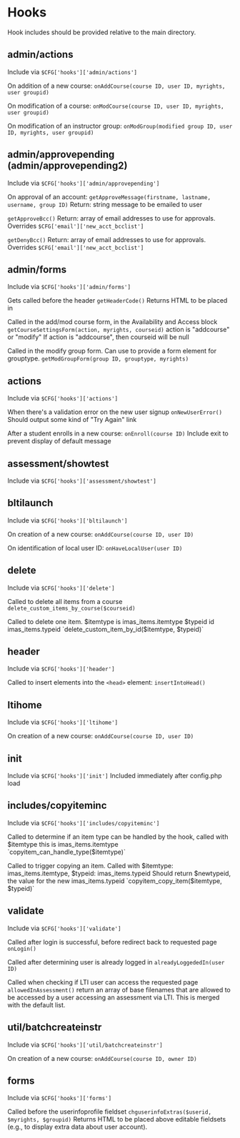 # Hooks

Hook includes should be provided relative to the main directory.

## admin/actions

Include via `$CFG['hooks']['admin/actions']`

On addition of a new course:
`onAddCourse(course ID, user ID, myrights, user groupid)`

On modification of a course:
`onModCourse(course ID, user ID, myrights, user groupid)`

On modification of an instructor group:
`onModGroup(modified group ID, user ID, myrights, user groupid)`

## admin/approvepending  (admin/approvepending2)

Include via `$CFG['hooks']['admin/approvepending']`

On approval of an account:
`getApproveMessage(firstname, lastname, username, group ID)`
Return:  string message to be emailed to user

`getApproveBcc()`
Return:  array of email addresses to use for approvals.
Overrides `$CFG['email']['new_acct_bcclist']`

`getDenyBcc()`
Return:  array of email addresses to use for approvals.
Overrides `$CFG['email']['new_acct_bcclist']`

## admin/forms

Include via `$CFG['hooks']['admin/forms']`

Gets called before the header
`getHeaderCode()`
Returns HTML to be placed in <head>

Called in the add/mod course form, in the Availability and Access block
`getCourseSettingsForm(action, myrights, courseid)`
action is "addcourse" or "modify"
If action is "addcourse", then courseid will be null

Called in the modify group form. Can use to provide a form element for grouptype.
`getModGroupForm(group ID, grouptype, myrights)`

## actions

Include via `$CFG['hooks']['actions']`

When there's a validation error on the new user signup
`onNewUserError()`
Should output some kind of "Try Again" link

After a student enrolls in a new course:
`onEnroll(course ID)`
Include exit to prevent display of default message

## assessment/showtest

Include via `$CFG['hooks']['assessment/showtest']`

## bltilaunch

Include via `$CFG['hooks']['bltilaunch']`

On creation of a new course:
`onAddCourse(course ID, user ID)`

On identification of local user ID:
`onHaveLocalUser(user ID)`

## delete

Include via `$CFG['hooks']['delete']`

Called to delete all items from a course
`delete_custom_items_by_course($courseid)`

Called to delete one item. 
$itemtype is imas_items.itemtype
$typeid id imas_items.typeid
`delete_custom_item_by_id($itemtype, $typeid)`

## header

Include via `$CFG['hooks']['header']`

Called to insert elements into the `<head>` element:
`insertIntoHead()`

## ltihome

Include via `$CFG['hooks']['ltihome']`

On creation of a new course:
`onAddCourse(course ID, user ID)`

## init

Include via `$CFG['hooks']['init']`
Included immediately after config.php load

## includes/copyiteminc  

Include via `$CFG['hooks']['includes/copyiteminc']`

Called to determine if an item type can be handled by the hook,
called with $itemtype this is imas_items.itemtype
`copyitem_can_handle_type($itemtype)`

Called to trigger copying an item.  Called with
$itemtype: imas_items.itemtype,
$typeid: imas_items.typeid
Should return $newtypeid, the value for the new imas_items.typeid
`copyitem_copy_item($itemtype, $typeid)`

## validate

Include via `$CFG['hooks']['validate']`

Called after login is successful, before redirect back to requested page
`onLogin()`

Called after determining user is already logged in
`alreadyLoggededIn(user ID)`

Called when checking if LTI user can access the requested page
`allowedInAssessment()`
return an array of base filenames that are allowed to be accessed by a user
accessing an assessment via LTI.  This is merged with the default list.

## util/batchcreateinstr

Include via `$CFG['hooks']['util/batchcreateinstr']`

On creation of a new course:
`onAddCourse(course ID, owner ID)`

## forms

Include via `$CFG['hooks']['forms']`

Called before the userinfoprofile fieldset
`chguserinfoExtras($userid, $myrights, $groupid)`
Returns HTML to be placed above editable fieldsets (e.g., to display extra data about user account).
